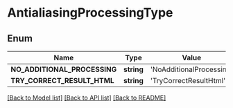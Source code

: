# AntialiasingProcessingType

## Enum
Name | Type | Value
------------ | ------------- | -------------
**NO_ADDITIONAL_PROCESSING** | **string** | 'NoAdditionalProcessing'
**TRY_CORRECT_RESULT_HTML** | **string** | 'TryCorrectResultHtml'


[[Back to Model list]](../README.md#documentation-for-models) [[Back to API list]](../README.md#documentation-for-api-endpoints) [[Back to README]](../README.md)


